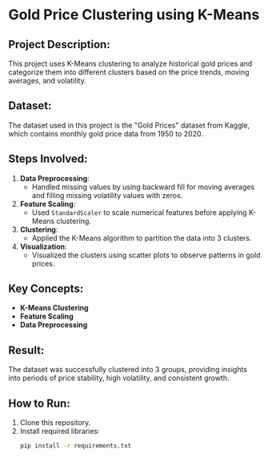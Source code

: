 # Gold Price Clustering using K-Means

## Project Description:
This project uses K-Means clustering to analyze historical gold prices and categorize them into different clusters based on the price trends, moving averages, and volatility.

## Dataset:
The dataset used in this project is the "Gold Prices" dataset from Kaggle, which contains monthly gold price data from 1950 to 2020.

## Steps Involved:
1. **Data Preprocessing**: 
   - Handled missing values by using backward fill for moving averages and filling missing volatility values with zeros.
2. **Feature Scaling**: 
   - Used `StandardScaler` to scale numerical features before applying K-Means clustering.
3. **Clustering**: 
   - Applied the K-Means algorithm to partition the data into 3 clusters.
4. **Visualization**: 
   - Visualized the clusters using scatter plots to observe patterns in gold prices.

## Key Concepts:
- **K-Means Clustering**
- **Feature Scaling**
- **Data Preprocessing**

## Result:
The dataset was successfully clustered into 3 groups, providing insights into periods of price stability, high volatility, and consistent growth.

## How to Run:
1. Clone this repository.
2. Install required libraries:
   ```bash
   pip install -r requirements.txt
